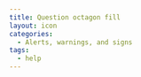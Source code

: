 ```yaml
---
title: Question octagon fill
layout: icon
categories:
  - Alerts, warnings, and signs
tags:
  - help
---
```

